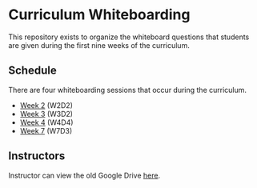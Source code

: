 # Curriculum Whiteboarding

This repository exists to organize the whiteboard questions that
students are given during the first nine weeks of the curriculum.

## Schedule

There are four whiteboarding sessions that occur during the curriculum.

* [Week 2][w2] (W2D2)
* [Week 3][w3] (W3D2)
* [Week 4][w4] (W4D4)
* [Week 7][w7] (W7D3)

[w2]: ./schedule/w2.md
[w3]: ./schedule/w3.md
[w4]: ./schedule/w4.md
[w7]: ./schedule/w7.md

## Instructors

Instructor can view the old Google Drive [here][google-drive].

[google-drive]: https://drive.google.com/drive/u/1/folders/0B2GA4obf3HcmbkUyU2d0RVRGdjA
